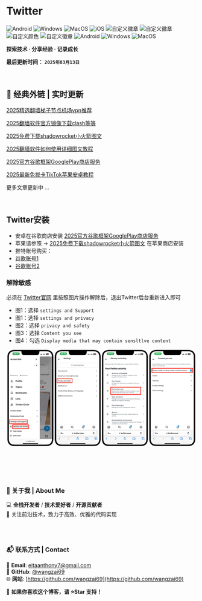 # Twitter

![Android](https://img.shields.io/badge/安卓-Android-brightgreen)
![Windows](https://img.shields.io/badge/微软-Windows-blue)
![MacOS](https://img.shields.io/badge/OS-MacOS-lightgrey)
![iOS](https://img.shields.io/badge/苹果-iOS-red)
![自定义徽章](https://img.shields.io/badge/linux-github-green)
![自定义徽章](https://img.shields.io/badge/网络-梯子-yellow)
![自定义颜色](https://img.shields.io/badge/科学-上网-orange)
![自定义徽章](https://img.shields.io/badge/图文-教程-purple)
![Android](https://img.shields.io/badge/美区-ID-brightgreen)
![Windows](https://img.shields.io/badge/clash-clashX-blue)
![MacOS](https://img.shields.io/badge/shadowrocket-小火箭-lightgrey)



**探索技术 · 分享经验 · 记录成长**

**最后更新时间： `2025年03月13日`**

<br>

## 📖 经典外链 | 实时更新
[2025精选翻墙梯子节点机场vpn推荐](https://github.com/wangzai69/vpn)

[2025翻墙软件官方镜像下载clash等等](https://github.com/wangzai69/app)

[2025免费下载shadowrocket小火箭图文](https://github.com/wangzai69/shadowrocket)

[2025翻墙软件如何使用详细图文教程](https://github.com/wangzai69/wiki)

[2025官方谷歌框架GooglePlay商店服务](https://github.com/wangzai69/GooglePlay)

[2025最新免拔卡TikTok苹果安卓教程](https://github.com/wangzai69/tiktok)

更多文章更新中 ...

<br>

## Twitter安装
- 安卓在谷歌商店安装 [2025官方谷歌框架GooglePlay商店服务](https://github.com/wangzai69/GooglePlay) 
- 苹果请参照 → [2025免费下载shadowrocket小火箭图文](https://github.com/wangzai69/shadowrocket) 在苹果商店安装
- 推特账号购买：
- [谷歌账号1](https://www.henduohao.com/)
- [谷歌账号2](https://accsou.com/)

### 解除敏感<br>
必须在 <a href="https://twitter.com" target="_blank">Twitter官网</a> 里按照图片操作解除后，退出Twitter后台重新进入即可

- 图1：选择 `settings and Support`
- 图1：选择 `settings and privacy`
- 图2：选择 `privacy and safety`
- 图3：选择 `Content you see`
- 图4：勾选 `Display medla that may contain sensltlve content`

![图片描述](https://github.com/wangzai69/Twitter/blob/main/11.png?raw=true)


<br>

##

<br>

### 📌 关于我 | About Me  
💻 **全栈开发者** / **技术爱好者** / **开源贡献者**  
🚀 关注前沿技术，致力于高效、优雅的代码实现  

<br>
<br>

### 📬 联系方式 | Contact  
📧 **Email**: [eitaanthony7@gmail.com](mailto:eitaanthony7@gmail.com)  
🐙 **GitHub**: [@wangzai69](https://github.com/wangzai69)  
🌐 **网站**: [https://github.com/wangzai69](https://github.com/wangzai69)  

📢 **如果你喜欢这个博客，请 ⭐Star 支持！**  

<br>
<br>


